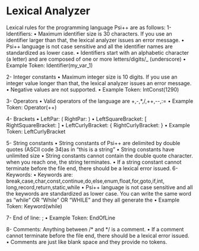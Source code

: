 # Lexical Analyzer

Lexical rules for the programming language Psi++ are as follows:
1- Identifiers:
•	Maximum identifier size is 30 characters. If you use an identifier larger than that, the lexical analyzer issues an error message.
•	Psi++ language is not case sensitive and all the identifier names are standardized as lower case.
•	Identifiers start with an alphabetic character (a letter) and are composed of one or more letters/digits/_ (underscore)
•	Example Token: Identifier(my_var_1)

2- Integer constants
•	Maximum integer size is 10 digits. If you use an integer value longer than that, the lexical analyzer issues an error message.
•	Negative values are not supported.
•	Example Token: IntConst(1290)

3- Operators
•	Valid operators of the language are +,-,*,/,++,--,:=
•	Example Token: Operator(++)

4- Brackets
•	LeftPar: ( RightPar: )
•	LeftSquareBracket: [ RightSquareBracket: ]
•	LeftCurlyBracket: { RightCurlyBracket: }
•	Example Token: LeftCurlyBracket

5- String constants
•	String constants of Psi++ are delimited by double quotes (ASCII code 34)as in “this is a string”
•	String constants have unlimited size
•	String constants cannot contain the double quote character. when you reach one, the string terminates.
•	If a string constant cannot terminate before the file end, there should be a lexical error issued.
6- Keywords:
•	Keywords are: break,case,char,const,continue,do,else,enum,float,for,goto,if,int,
long,record,return,static,while
•	Psi++ language is not case sensitive and all the keywords are standardized as lower case. You can write the same word as “while” OR “While” OR “WHILE” and they all generate the
•	Example Token: Keyword(while)

7- End of line: ;
•	Example Token: EndOfLine

8- Comments: Anything between /* and */ is a comment.
•	If a comment cannot terminate before the file end, there should be a lexical error issued.
•	Comments are just like blank space and they provide no tokens.
